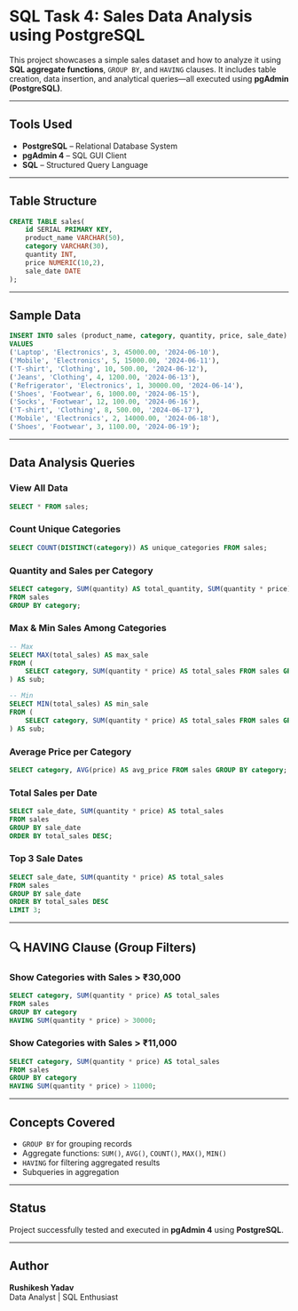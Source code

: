 #  SQL Task 4: Sales Data Analysis using PostgreSQL

This project showcases a simple sales dataset and how to analyze it using **SQL aggregate functions**, `GROUP BY`, and `HAVING` clauses. It includes table creation, data insertion, and analytical queries—all executed using **pgAdmin (PostgreSQL)**.

---

##  Tools Used

- **PostgreSQL** – Relational Database System  
- **pgAdmin 4** – SQL GUI Client  
- **SQL** – Structured Query Language

---

##  Table Structure

```sql
CREATE TABLE sales(
    id SERIAL PRIMARY KEY,
    product_name VARCHAR(50),
    category VARCHAR(30),
    quantity INT,
    price NUMERIC(10,2),
    sale_date DATE 
);
```

---

##  Sample Data

```sql
INSERT INTO sales (product_name, category, quantity, price, sale_date)
VALUES
('Laptop', 'Electronics', 3, 45000.00, '2024-06-10'),
('Mobile', 'Electronics', 5, 15000.00, '2024-06-11'),
('T-shirt', 'Clothing', 10, 500.00, '2024-06-12'),
('Jeans', 'Clothing', 4, 1200.00, '2024-06-13'),
('Refrigerator', 'Electronics', 1, 30000.00, '2024-06-14'),
('Shoes', 'Footwear', 6, 1000.00, '2024-06-15'),
('Socks', 'Footwear', 12, 100.00, '2024-06-16'),
('T-shirt', 'Clothing', 8, 500.00, '2024-06-17'),
('Mobile', 'Electronics', 2, 14000.00, '2024-06-18'),
('Shoes', 'Footwear', 3, 1100.00, '2024-06-19');
```

---

##  Data Analysis Queries

###  View All Data

```sql
SELECT * FROM sales;
```

###  Count Unique Categories

```sql
SELECT COUNT(DISTINCT(category)) AS unique_categories FROM sales;
```

###  Quantity and Sales per Category

```sql
SELECT category, SUM(quantity) AS total_quantity, SUM(quantity * price) AS total_sales 
FROM sales
GROUP BY category;
```

###  Max & Min Sales Among Categories

```sql
-- Max
SELECT MAX(total_sales) AS max_sale
FROM (
    SELECT category, SUM(quantity * price) AS total_sales FROM sales GROUP BY category
) AS sub;

-- Min
SELECT MIN(total_sales) AS min_sale
FROM (
    SELECT category, SUM(quantity * price) AS total_sales FROM sales GROUP BY category
) AS sub;
```

###  Average Price per Category

```sql
SELECT category, AVG(price) AS avg_price FROM sales GROUP BY category;
```

###  Total Sales per Date

```sql
SELECT sale_date, SUM(quantity * price) AS total_sales
FROM sales
GROUP BY sale_date
ORDER BY total_sales DESC;
```

###  Top 3 Sale Dates

```sql
SELECT sale_date, SUM(quantity * price) AS total_sales
FROM sales
GROUP BY sale_date
ORDER BY total_sales DESC
LIMIT 3;
```

---

## 🔍 HAVING Clause (Group Filters)

### Show Categories with Sales > ₹30,000

```sql
SELECT category, SUM(quantity * price) AS total_sales
FROM sales
GROUP BY category
HAVING SUM(quantity * price) > 30000;
```

### Show Categories with Sales > ₹11,000

```sql
SELECT category, SUM(quantity * price) AS total_sales
FROM sales
GROUP BY category
HAVING SUM(quantity * price) > 11000;
```

---

##  Concepts Covered

- `GROUP BY` for grouping records  
- Aggregate functions: `SUM()`, `AVG()`, `COUNT()`, `MAX()`, `MIN()`  
- `HAVING` for filtering aggregated results  
- Subqueries in aggregation

---

##  Status

Project successfully tested and executed in **pgAdmin 4** using **PostgreSQL**.

---

##  Author

**Rushikesh Yadav**  
Data Analyst | SQL Enthusiast
